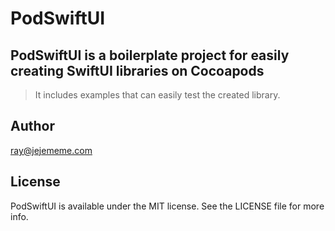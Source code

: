 # PodSwiftUI

PodSwiftUI is a boilerplate project for easily creating SwiftUI libraries on Cocoapods
---
> It includes examples that can easily test the created library.

## Author

ray@jejememe.com

## License

PodSwiftUI is available under the MIT license. See the LICENSE file for more info.
